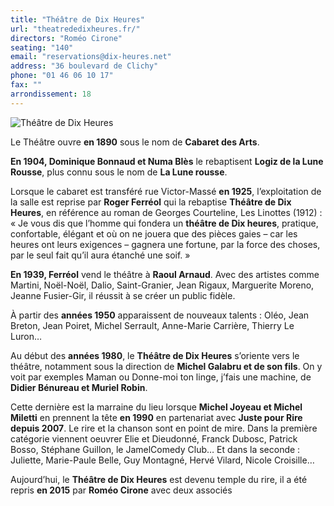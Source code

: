 ```yaml
---
title: "Théâtre de Dix Heures"
url: "theatrededixheures.fr/"
directors: "Roméo Cirone"
seating: "140"
email: "reservations@dix-heures.net"
address: "36 boulevard de Clichy"
phone: "01 46 06 10 17"
fax: ""
arrondissement: 18
---
```


![Théâtre de Dix Heures](../images/18eme/theatre-de-dix-heures/theatre-de-dix-heures-1.jpg)

Le Théâtre ouvre **en 1890** sous le nom de **Cabaret des Arts**. 

**En 1904, Dominique Bonnaud et Numa Blès** le rebaptisent **Logiz de la Lune Rousse**, plus connu sous le nom de **La Lune rousse**.
 
Lorsque le cabaret est transféré rue Victor-Massé **en 1925**, l’exploitation de la salle est reprise par **Roger Ferréol** qui la rebaptise **Théâtre de Dix Heures**, en référence au roman de Georges Courteline, Les Linottes (1912) : « Je vous dis que l’homme qui fondera un **théâtre de Dix heures**, pratique, confortable, élégant et où on ne jouera que des pièces gaies – car les heures ont leurs exigences – gagnera une fortune, par la force des choses, par le seul fait qu’il aura étanché une soif. »

**En 1939, Ferréol** vend le théâtre à **Raoul Arnaud**. Avec des artistes comme Martini, Noël-Noël, Dalio, Saint-Granier, Jean Rigaux, Marguerite Moreno, Jeanne Fusier-Gir, il réussit à se créer un public fidèle.

À partir des **années 1950** apparaissent de nouveaux talents : Oléo, Jean Breton, Jean Poiret, Michel Serrault, Anne-Marie Carrière, Thierry Le Luron…

Au début des **années 1980**, le **Théâtre de Dix Heures** s’oriente vers le théâtre, notamment sous la direction de **Michel Galabru et de son fils**. On y voit par exemples Maman ou Donne-moi ton linge, j’fais une machine, de **Didier Bénureau et Muriel Robin**.

Cette dernière est la marraine du lieu lorsque **Michel Joyeau et Michel Miletti** en prennent la tête **en 1990** en partenariat avec **Juste pour Rire depuis 2007**. Le rire et la chanson sont en point de mire. Dans la première catégorie viennent oeuvrer Elie et Dieudonné, Franck Dubosc, Patrick Bosso, Stéphane Guillon, le JamelComedy Club… Et dans la seconde : Juliette, Marie-Paule Belle, Guy Montagné, Hervé Vilard, Nicole Croisille…

Aujourd’hui, le **Théâtre de Dix Heures** est devenu temple du rire, il a été repris **en 2015** par **Roméo Cirone** avec deux associés


